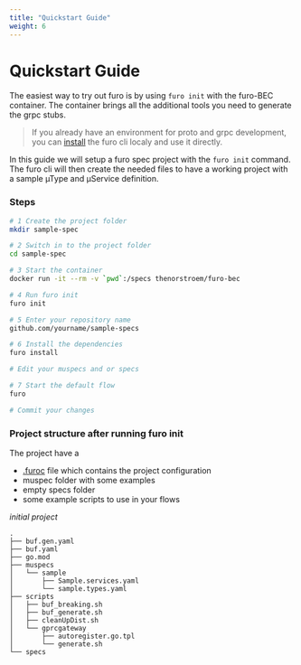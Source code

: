 ```yaml
---
title: "Quickstart Guide"
weight: 6
---
```



# Quickstart Guide
The easiest way to try out furo is by using `furo init` with the furo-BEC container.
The container brings all the additional tools you need to generate the grpc stubs.

> If you already have an environment for proto and grpc development, you can [install](/docs/installation/) the furo cli 
> localy and use it directly.


In this guide we will setup a furo spec project with the `furo init` command. 
The furo cli will then create the needed files to have a working project with a sample µType and µService definition.  

### Steps

```bash
# 1 Create the project folder
mkdir sample-spec

# 2 Switch in to the project folder
cd sample-spec

# 3 Start the container 
docker run -it --rm -v `pwd`:/specs thenorstroem/furo-bec

# 4 Run furo init
furo init

# 5 Enter your repository name
github.com/yourname/sample-specs

# 6 Install the dependencies
furo install

# Edit your muspecs and or specs

# 7 Start the default flow
furo

# Commit your changes
```


### Project structure after running furo init
The project have a
- [.furoc](/docs/configuration/) file which contains the project configuration
- muspec folder with some examples
- empty specs folder
- some example scripts to use in your flows

*initial project*
```
.
├── buf.gen.yaml
├── buf.yaml
├── go.mod
├── muspecs
│   └── sample
│       ├── Sample.services.yaml
│       └── sample.types.yaml
├── scripts
│   ├── buf_breaking.sh
│   ├── buf_generate.sh
│   ├── cleanUpDist.sh
│   └── gprcgateway
│       ├── autoregister.go.tpl
│       └── generate.sh
└── specs

```